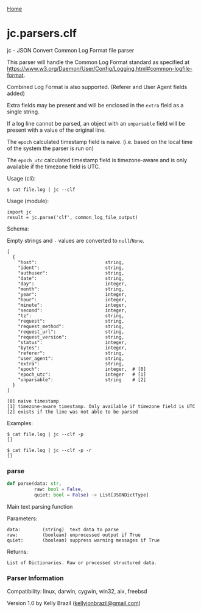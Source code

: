 [Home](https://kellyjonbrazil.github.io/jc/)
<a id="jc.parsers.clf"></a>

# jc.parsers.clf

jc - JSON Convert Common Log Format file parser

This parser will handle the Common Log Format standard as specified at
https://www.w3.org/Daemon/User/Config/Logging.html#common-logfile-format.

Combined Log Format is also supported. (Referer and User Agent fields added)

Extra fields may be present and will be enclosed in the `extra` field as
a single string.

If a log line cannot be parsed, an object with an `unparsable` field will
be present with a value of the original line.

The `epoch` calculated timestamp field is naive. (i.e. based on the
local time of the system the parser is run on)

The `epoch_utc` calculated timestamp field is timezone-aware and is
only available if the timezone field is UTC.

Usage (cli):

    $ cat file.log | jc --clf

Usage (module):

    import jc
    result = jc.parse('clf', common_log_file_output)

Schema:

Empty strings and `-` values are converted to `null`/`None`.

    [
      {
        "host":                         string,
        "ident":                        string,
        "authuser":                     string,
        "date":                         string,
        "day":                          integer,
        "month":                        string,
        "year":                         integer,
        "hour":                         integer,
        "minute":                       integer,
        "second":                       integer,
        "tz":                           string,
        "request":                      string,
        "request_method":               string,
        "request_url":                  string,
        "request_version":              string,
        "status":                       integer,
        "bytes":                        integer,
        "referer":                      string,
        "user_agent":                   string,
        "extra":                        string,
        "epoch":                        integer,  # [0]
        "epoch_utc":                    integer   # [1]
        "unparsable":                   string    # [2]
      }
    ]

    [0] naive timestamp
    [1] timezone-aware timestamp. Only available if timezone field is UTC
    [2] exists if the line was not able to be parsed

Examples:

    $ cat file.log | jc --clf -p
    []

    $ cat file.log | jc --clf -p -r
    []

<a id="jc.parsers.clf.parse"></a>

### parse

```python
def parse(data: str,
          raw: bool = False,
          quiet: bool = False) -> List[JSONDictType]
```

Main text parsing function

Parameters:

    data:        (string)  text data to parse
    raw:         (boolean) unprocessed output if True
    quiet:       (boolean) suppress warning messages if True

Returns:

    List of Dictionaries. Raw or processed structured data.

### Parser Information
Compatibility:  linux, darwin, cygwin, win32, aix, freebsd

Version 1.0 by Kelly Brazil (kellyjonbrazil@gmail.com)
